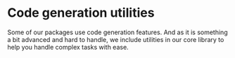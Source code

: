 # Code generation utilities

Some of our packages use code generation features. And as it is something a bit advanced and hard to handle, we include utilities in our core library to help you handle complex tasks with ease.